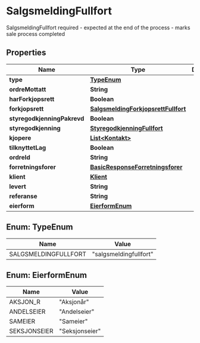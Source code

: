 

# SalgsmeldingFullfort

SalgsmeldingFullfort required - expected at the end of the process - marks sale process completed

## Properties

| Name | Type | Description | Notes |
|------------ | ------------- | ------------- | -------------|
|**type** | [**TypeEnum**](#TypeEnum) |  |  |
|**ordreMottatt** | **String** |  |  |
|**harForkjopsrett** | **Boolean** |  |  |
|**forkjopsrett** | [**SalgsmeldingForkjopsrettFullfort**](SalgsmeldingForkjopsrettFullfort.md) |  |  [optional] |
|**styregodkjenningPakrevd** | **Boolean** |  |  |
|**styregodkjenning** | [**StyregodkjenningFullfort**](StyregodkjenningFullfort.md) |  |  [optional] |
|**kjopere** | [**List&lt;Kontakt&gt;**](Kontakt.md) |  |  |
|**tilknyttetLag** | **Boolean** |  |  |
|**ordreId** | **String** |  |  |
|**forretningsforer** | [**BasicResponseForretningsforer**](BasicResponseForretningsforer.md) |  |  |
|**klient** | [**Klient**](Klient.md) |  |  [optional] |
|**levert** | **String** |  |  [optional] |
|**referanse** | **String** |  |  [optional] |
|**eierform** | [**EierformEnum**](#EierformEnum) |  |  [optional] |



## Enum: TypeEnum

| Name | Value |
|---- | -----|
| SALGSMELDINGFULLFORT | &quot;salgsmeldingfullfort&quot; |



## Enum: EierformEnum

| Name | Value |
|---- | -----|
| AKSJON_R | &quot;Aksjonår&quot; |
| ANDELSEIER | &quot;Andelseier&quot; |
| SAMEIER | &quot;Sameier&quot; |
| SEKSJONSEIER | &quot;Seksjonseier&quot; |



